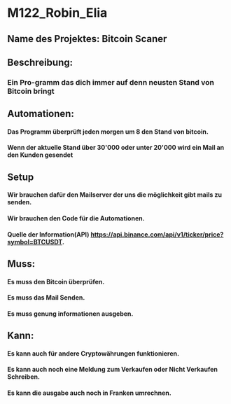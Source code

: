 # M122_Robin_Elia
## Name des Projektes: Bitcoin Scaner

## Beschreibung:
### Ein Pro-gramm das dich immer auf denn neusten Stand von Bitcoin bringt 


## Automationen:
#### Das Programm überprüft jeden morgen um 8 den Stand von bitcoin.
#### Wenn der aktuelle Stand über 30'000 oder unter 20'000 wird ein Mail an den Kunden gesendet


## Setup
#### Wir brauchen dafür den Mailserver der uns die möglichkeit gibt mails zu senden.
#### Wir brauchen den Code für die Automationen. 
#### Quelle der Information(API) https://api.binance.com/api/v1/ticker/price?symbol=BTCUSDT.


## Muss:
#### Es muss den Bitcoin überprüfen.
#### Es muss das Mail Senden.
#### Es muss genung informationen ausgeben.


## Kann:
#### Es kann auch für andere Cryptowährungen funktionieren. 
#### Es kann auch noch eine Meldung zum Verkaufen oder Nicht Verkaufen Schreiben.
#### Es kann die ausgabe auch noch in Franken umrechnen.